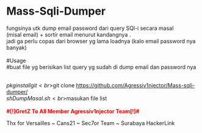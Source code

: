 # Mass-Sqli-Dumper


fungsinya utk dump email password dari query SQl-i secara masal
<br>
(misal email) + sortir email menurut kandangnya .
<br>
jadi ga perlu copas dari browser yg lama loadnya (kalo email password nya banyak)
<br>
<br>#Usage
<br>#buat file yg berisikan list query yg sudah di dump email dan password nya


<br>$pkg install git
<br>$git clone https://github.com/Agressiv1njector/Mass-sqli-dumper/ 
<br>$sh DumpMasal.sh
<br>$masukan file list
<br><br><font color="red"><b>
#[!]GretZ To All Member Agressiv1njector Team[!]#
  <br></font></b>

Thx for Versailles ~ Cans21 ~ Sec7or Team ~ Surabaya HackerLink
